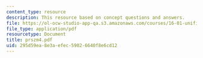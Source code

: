 ```yaml
---
content_type: resource
description: This resource based on concept questions and answers.
file: https://ol-ocw-studio-app-qa.s3.amazonaws.com/courses/16-01-unified-engineering-i-ii-iii-iv-fall-2005-spring-2006/295d59ea8e3aefec59026640f8e6cd12_prszm4.pdf
file_type: application/pdf
resourcetype: Document
title: prszm4.pdf
uid: 295d59ea-8e3a-efec-5902-6640f8e6cd12
---
```

